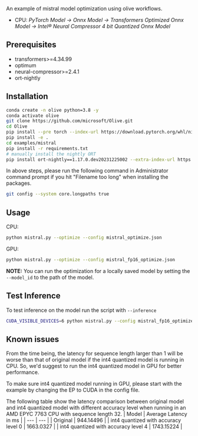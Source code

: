 An example of mistral model optimization using olive workflows.

- CPU: *PyTorch Model -> Onnx Model -> Transformers Optimized Onnx Model -> Intel® Neural Compressor 4 bit Quantized Onnx Model*

## Prerequisites
* transformers>=4.34.99
* optimum
* neural-compressor>=2.4.1
* ort-nightly

## Installation
```bash
conda create -n olive python=3.8 -y
conda activate olive
git clone https://github.com/microsoft/Olive.git
cd Olive
pip install --pre torch --index-url https://download.pytorch.org/whl/nightly/cpu
pip install -e .
cd examples/mistral
pip install -r requirements.txt
# manually install the nightly ORT
pip install ort-nightly==1.17.0.dev20231225002 --extra-index-url https://aiinfra.pkgs.visualstudio.com/PublicPackages/_packaging/ORT-Nightly/pypi/simple/
```

In above steps, please run the following command in Administrator command prompt if you hit "Filename too long" when installing the packages.
```bash
git config --system core.longpaths true
```

## Usage
CPU:
```bash
python mistral.py --optimize --config mistral_optimize.json
```

GPU:
```bash
python mistral.py --optimize --config mistral_fp16_optimize.json
```

**NOTE:** You can run the optimization for a locally saved model by setting the `--model_id` to the path of the model.

## Test Inference
To test inference on the model run the script with `--inference`
```bash
CUDA_VISIBLE_DEVICES=6 python mistral.py --config mistral_fp16_optimize.json --inference
```

## Known issues
From the time being, the latency for sequence length larger than 1 will be worse than that of original model if the int4 quantized model is running in CPU. So, we'd suggest to run the int4 quantized model in GPU for better performance.

To make sure int4 quantized model running in GPU, please start with the example by changing the EP to CUDA in the config file.

The following table show the latency comparison between original model and int4 quantized model with different accuracy level when running in an AMD EPYC 7763 CPU with sequence length 32.
| Model | Average Latency in ms |
| --- | --- |
| Original | 944.14496 |
| int4 quantized with accuracy level 0 | 1663.0327 |
| int4 quantized with accuracy level 4 | 1743.15224 |
